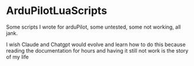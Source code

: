 # ArduPilotLuaScripts
Some scripts I wrote for arduPilot, some untested, some not working, all jank. 


I wish Claude and Chatgpt would evolve and learn how to do this because reading the documentation for hours and having it still not work is the story of my life 

